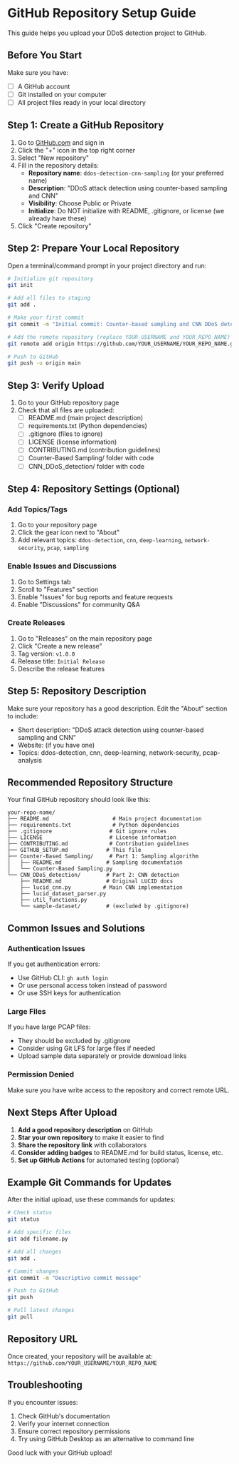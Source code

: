 # GitHub Repository Setup Guide

This guide helps you upload your DDoS detection project to GitHub.

## Before You Start

Make sure you have:

- [ ] A GitHub account
- [ ] Git installed on your computer
- [ ] All project files ready in your local directory

## Step 1: Create a GitHub Repository

1. Go to [GitHub.com](https://github.com) and sign in
2. Click the "+" icon in the top right corner
3. Select "New repository"
4. Fill in the repository details:
   - **Repository name**: `ddos-detection-cnn-sampling` (or your preferred name)
   - **Description**: "DDoS attack detection using counter-based sampling and CNN"
   - **Visibility**: Choose Public or Private
   - **Initialize**: Do NOT initialize with README, .gitignore, or license (we already have these)
5. Click "Create repository"

## Step 2: Prepare Your Local Repository

Open a terminal/command prompt in your project directory and run:

```bash
# Initialize git repository
git init

# Add all files to staging
git add .

# Make your first commit
git commit -m "Initial commit: Counter-based sampling and CNN DDoS detection project"

# Add the remote repository (replace YOUR_USERNAME and YOUR_REPO_NAME)
git remote add origin https://github.com/YOUR_USERNAME/YOUR_REPO_NAME.git

# Push to GitHub
git push -u origin main
```

## Step 3: Verify Upload

1. Go to your GitHub repository page
2. Check that all files are uploaded:
   - [ ] README.md (main project description)
   - [ ] requirements.txt (Python dependencies)
   - [ ] .gitignore (files to ignore)
   - [ ] LICENSE (license information)
   - [ ] CONTRIBUTING.md (contribution guidelines)
   - [ ] Counter-Based Sampling/ folder with code
   - [ ] CNN_DDoS_detection/ folder with code

## Step 4: Repository Settings (Optional)

### Add Topics/Tags

1. Go to your repository page
2. Click the gear icon next to "About"
3. Add relevant topics: `ddos-detection`, `cnn`, `deep-learning`, `network-security`, `pcap`, `sampling`

### Enable Issues and Discussions

1. Go to Settings tab
2. Scroll to "Features" section
3. Enable "Issues" for bug reports and feature requests
4. Enable "Discussions" for community Q&A

### Create Releases

1. Go to "Releases" on the main repository page
2. Click "Create a new release"
3. Tag version: `v1.0.0`
4. Release title: `Initial Release`
5. Describe the release features

## Step 5: Repository Description

Make sure your repository has a good description. Edit the "About" section to include:

- Short description: "DDoS attack detection using counter-based sampling and CNN"
- Website: (if you have one)
- Topics: ddos-detection, cnn, deep-learning, network-security, pcap-analysis

## Recommended Repository Structure

Your final GitHub repository should look like this:

```
your-repo-name/
├── README.md                    # Main project documentation
├── requirements.txt             # Python dependencies
├── .gitignore                  # Git ignore rules
├── LICENSE                     # License information
├── CONTRIBUTING.md             # Contribution guidelines
├── GITHUB_SETUP.md            # This file
├── Counter-Based Sampling/     # Part 1: Sampling algorithm
│   ├── README.md              # Sampling documentation
│   └── Counter-Based Sampling.py
└── CNN_DDoS_detection/        # Part 2: CNN detection
    ├── README.md              # Original LUCID docs
    ├── lucid_cnn.py          # Main CNN implementation
    ├── lucid_dataset_parser.py
    ├── util_functions.py
    └── sample-dataset/        # (excluded by .gitignore)
```

## Common Issues and Solutions

### Authentication Issues

If you get authentication errors:

- Use GitHub CLI: `gh auth login`
- Or use personal access token instead of password
- Or use SSH keys for authentication

### Large Files

If you have large PCAP files:

- They should be excluded by .gitignore
- Consider using Git LFS for large files if needed
- Upload sample data separately or provide download links

### Permission Denied

Make sure you have write access to the repository and correct remote URL.

## Next Steps After Upload

1. **Add a good repository description** on GitHub
2. **Star your own repository** to make it easier to find
3. **Share the repository link** with collaborators
4. **Consider adding badges** to README.md for build status, license, etc.
5. **Set up GitHub Actions** for automated testing (optional)

## Example Git Commands for Updates

After the initial upload, use these commands for updates:

```bash
# Check status
git status

# Add specific files
git add filename.py

# Add all changes
git add .

# Commit changes
git commit -m "Descriptive commit message"

# Push to GitHub
git push

# Pull latest changes
git pull
```

## Repository URL

Once created, your repository will be available at:
`https://github.com/YOUR_USERNAME/YOUR_REPO_NAME`

## Troubleshooting

If you encounter issues:

1. Check GitHub's documentation
2. Verify your internet connection
3. Ensure correct repository permissions
4. Try using GitHub Desktop as an alternative to command line

Good luck with your GitHub upload!
